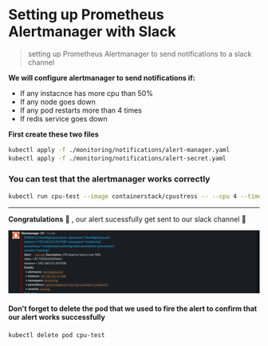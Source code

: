 # Setting up Prometheus Alertmanager with Slack
> setting up Prometheus Alertmanager to send notifications to a slack channel 

**We will configure alertmanager to send notifications if:**
- If any instacnce has more cpu than 50%
- If any node goes down
- If any pod restarts more than 4 times
- If redis service goes down

**First create these two files**

```bash
kubectl apply -f ./monitoring/notifications/alert-manager.yaml
kubectl apply -f ./monitoring/notifications/alert-secret.yaml
```

### You can test that the alertmanager works correctly 

```bash
kubectl run cpu-test --image containerstack/cpustress -- --cpu 4 --timeout 30s --metrics-brief 
```
___
**Congratulations** :tada: , our alert sucessfully get sent to our slack channel :tada:

![slack-notifications](../../images/slack-notifications.PNG) 

#### Don't forget to delete the pod that we used to fire the alert to confirm that our alert works successfully

```bash
kubectl delete pod cpu-test
```